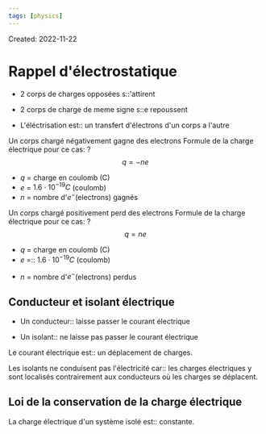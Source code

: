 ```yaml
---
tags: [physics] 
---
```

Created: 2022-11-22

# Rappel d'électrostatique

- 2 corps de charges opposées s::'attirent
<!--SR:!2023-02-25,58,250-->
- 2 corps de charge de meme signe s::e repoussent
<!--SR:!2023-07-05,135,250-->

- L'éléctrisation est:: un transfert d'électrons d'un corps a l'autre
<!--SR:!2023-03-13,26,244-->

<!--SR:!2023-04-21,84,230-->

Un corps chargé négativement gagne des electrons
Formule de la charge électrique pour ce cas:
?
$$q=-ne$$
- $q$ = charge en coulomb (C)
- $e$ = $1.6\cdot 10^{-19}C$ (coulomb) 
- $n$ = nombre d'$e^{-}$(electrons) gagnés
<!--SR:!2023-07-04,133,250-->

Un corps chargé positivement perd des electrons
Formule de la charge électrique pour ce cas:
?
$$q=ne$$
- $q$ = charge en coulomb (C)
- $e$ =:: $1.6\cdot 10^{-19}C$ (coulomb) 
<!--SR:!2023-04-29,69,190-->
- $n$ = nombre d'$e^{-}$(electrons) perdus

## Conducteur et isolant électrique
- Un conducteur:: laisse passer le courant électrique
<!--SR:!2023-03-26,69,230-->
- Un isolant:: ne laisse pas passer le courant électrique
<!--SR:!2023-03-21,66,230-->
Le courant électrique est:: un déplacement de charges.
<!--SR:!2023-03-30,34,247-->

<!--SR:!2023-05-07,94,230-->
Les isolants ne conduisent pas l'électricité car:: les charges électriques y sont localisés contrairement aux conducteurs où les charges se déplacent.
<!--SR:!2023-03-12,31,280-->

<!--SR:!2023-04-19,84,230-->

## Loi de la conservation de la charge électrique
La charge électrique d'un système isolé est:: constante. 
<!--SR:!2023-03-17,35,280-->

<!--SR:!2023-04-18,83,230-->
